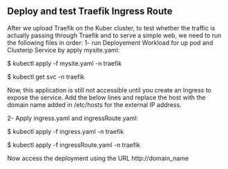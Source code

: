 ## Deploy and test Traefik Ingress Route
After we upload Traefik on the Kuber cluster, to test whether the traffic is actually passing through Traefik and to serve a simple web, we need to run the following files in order: 
1- run Deployement Workload for up pod and Clusterip Service by apply mysite.yaml:

$ kubectl apply -f mysite.yaml -n traefik

$ kubectl get svc -n traefik

Now, this application is still not accessible until you create an Ingress to expose the service.
Add the below lines and replace the host with the domain name added in /etc/hosts for the external IP address.

2- Apply ingress.yaml and ingressRoute.yaml:

$ kubectl apply -f ingress.yaml -n traefik

$ kubectl apply -f ingressRoute.yaml -n traefik

Now access the deployment using the URL http://domain_name

